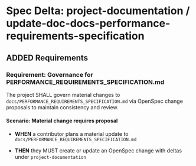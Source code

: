 # Spec Delta: project-documentation / update-doc-docs-performance-requirements-specification

## ADDED Requirements

### Requirement: Governance for PERFORMANCE_REQUIREMENTS_SPECIFICATION.md

The project SHALL govern material changes to `docs/PERFORMANCE_REQUIREMENTS_SPECIFICATION.md` via OpenSpec change proposals to maintain consistency and review.

#### Scenario: Material change requires proposal

- **WHEN** a contributor plans a material update to `docs/PERFORMANCE_REQUIREMENTS_SPECIFICATION.md`

- **THEN** they MUST create or update an OpenSpec change with deltas under `project-documentation`
